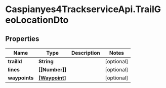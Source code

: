 # Caspianyes4TrackserviceApi.TrailGeoLocationDto

## Properties
Name | Type | Description | Notes
------------ | ------------- | ------------- | -------------
**trailId** | **String** |  | [optional] 
**lines** | **[[Number]]** |  | [optional] 
**waypoints** | [**[Waypoint]**](Waypoint.md) |  | [optional] 

